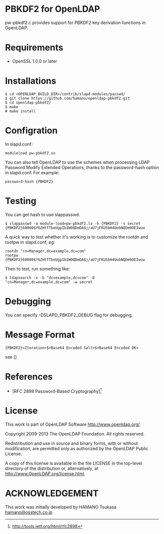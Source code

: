 PBKDF2 for OpenLDAP
=======================

pw-pbkdf2.c provides support for PBKDF2 key derivation functions in
OpenLDAP.

# Requirements

  * OpenSSL 1.0.0 or later

# Installations

    $ cd <OPENLDAP_BUILD_DIR>/contrib/slapd-modules/passwd/
    $ git clone https://github.com/hamano/openldap-pbkdf2.git
    $ cd openldap-pbkdf2/
    $ make
    # make install

# Configration

In slapd.conf:

    moduleload pw-pbkdf2.so

You can also tell OpenLDAP to use the schemes when processing LDAP
Password Modify Extended Operations, thanks to the password-hash
option in slapd.conf. For example:

    password-hash {PBKDF2}

# Testing

You can get hash to use slappasswd.

    $ slappasswd -o module-load=pw-pbkdf2.la -h {PBKDF2} -s secret
    {PBKDF2}60000$Y6ZHtTTbeUgpIbIW0QDmDA$j/aU7jFKUSbH4UobNQDm9OEIwuw

A quick way to test whether it's working is to customize the rootdn and
rootpw in slapd.conf, eg:

    rootdn "cn=Manager,dc=example,dc=com"
    rootpw {PBKDF2}60000$Y6ZHtTTbeUgpIbIW0QDmDA$j/aU7jFKUSbH4UobNQDm9OEIwuw

Then to test, run something like:

    $ ldapsearch -x -b "dc=example,dc=com" -D "cn=Manager,dc=example,dc=com" -w secret

# Debugging
You can specify -DSLAPD_PBKDF2_DEBUG flag for debugging.

# Message Format

    {PBKDF2}<Iteration>$<Base64 Encoded Salt>$<Base64 Encoded DK>

see []

# References

* [RFC 2898 Password-Based Cryptography][^1]

[^1]: http://tools.ietf.org/html/rfc2898
[^2]: http://tools.ietf.org/html/rfc2307
[^3]: http://tools.ietf.org/html/draft-josefsson-pbkdf2-test-vectors-06

# License
This work is part of OpenLDAP Software <http://www.openldap.org/>.

Copyright 2009-2013 The OpenLDAP Foundation.
All rights reserved.

Redistribution and use in source and binary forms, with or without
modification, are permitted only as authorized by the OpenLDAP
Public License.

A copy of this license is available in the file LICENSE in the
top-level directory of the distribution or, alternatively, at
<http://www.OpenLDAP.org/license.html>.

# ACKNOWLEDGEMENT
This work was initially developed by HAMANO Tsukasa <hamano@osstech.co.jp>
